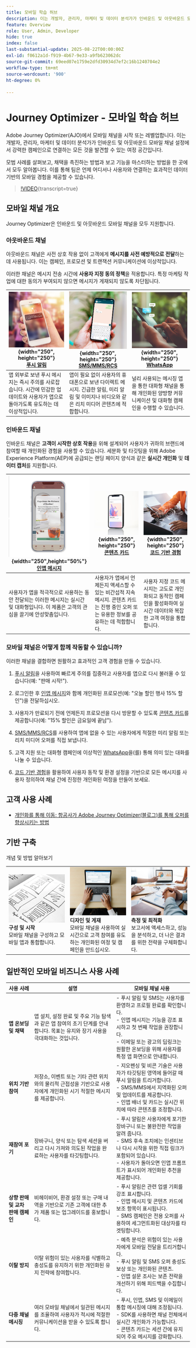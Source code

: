```yaml
---
title: 모바일 학습 허브
description: 이는 개발자, 관리자, 마케터 및 데이터 분석가가 인바운드 및 아웃바운드 모바일 채널을 설정하는 것부터 강력한 캠페인으로 연결하는 것까지 모든 것을 발견할 수 있는 여정 공간입니다. 모범 사례를 살펴보고, 채택을 촉진하는 방법과 보고 기능을 마스터하는 방법을 한 곳에서 모두 알아봅니다. 이를 통해 팀은 언제 어디서나 사용자와 연결하는 효과적인 데이터 기반의 모바일 경험을 제공할 수 있습니다.
feature: Overview
role: User, Admin, Developer
hide: true
index: false
last-substantial-update: 2025-08-22T00:00:00Z
exl-id: f0612a1d-f919-4b67-9e33-a9fb623062dc
source-git-commit: 69eed07e1759e2dfd30934d7ef2c16b1240704e2
workflow-type: tm+mt
source-wordcount: '900'
ht-degree: 0%

---
```


# Journey Optimizer - 모바일 학습 허브

Adobe Journey Optimizer(AJO)에서 모바일 채널을 시작 또는 레벨업합니다. 이는 개발자, 관리자, 마케터 및 데이터 분석가가 인바운드 및 아웃바운드 모바일 채널 설정에서 강력한 캠페인으로 연결하는 모든 것을 발견할 수 있는 여정 공간입니다.

모범 사례를 살펴보고, 채택을 촉진하는 방법과 보고 기능을 마스터하는 방법을 한 곳에서 모두 알아봅니다. 이를 통해 팀은 언제 어디서나 사용자와 연결하는 효과적인 데이터 기반의 모바일 경험을 제공할 수 있습니다.

>[!VIDEO](https://video.tv.adobe.com/v/3432681?quality=12&learn=on){transcript=true}


## 모바일 채널 개요

Journey Optimizer은 인바운드 및 아웃바운드 모바일 채널을 모두 지원합니다.

### 아웃바운드 채널

아웃바운드 채널은 사전 상호 작용 없이 고객에게 **메시지를 사전 예방적으로 전달**&#x200B;하는 데 사용됩니다. 이는 캠페인, 프로모션 및 트랜잭션 커뮤니케이션에 이상적입니다.

이러한 채널은 메시지 전송 시간에 **사용자 지정 동의 정책**&#x200B;을 적용합니다. 특정 마케팅 작업에 대한 동의가 부여되지 않으면 메시지가 게재되지 않도록 차단됩니다.

| ![푸시 알림](/help/mobile-learning-hub/assets/mobile-phone.webp){width=&quot;250&quot;, height=&quot;250&quot;}<br> **[푸시 알림](/help/mobile-learning-hub/channels/push-notifications-overview.md)** | ![SMS/MMS/RCS](/help/mobile-learning-hub/assets/SMS.png){width=&quot;250&quot;, height=&quot;250&quot;}<br> **[SMS/MMS/RCS](/help/mobile-learning-hub/channels/sms-mms-rcs-overview.md)** | ![WhatsApp](/help/mobile-learning-hub/assets/whatsapp.webp){width=&quot;250&quot;, height=&quot;250&quot;}<br> **[WhatsApp](/help/mobile-learning-hub/channels/whatsapp-overview.md)** |
|-------------------------------------|------------------------------------|-------------------------------|
| 앱 외부로 보낸 푸시 메시지는 즉시 주의를 사로잡습니다. 시간에 민감한 업데이트와 사용자가 앱으로 돌아가도록 유도하는 데 이상적입니다. | 앱이 필요 없이 사용자의 휴대폰으로 보낸 다이렉트 메시지. 긴급한 알림, 미리 알림 및 이미지나 비디오와 같은 리치 미디어 콘텐츠에 적합합니다. | 널리 사용되는 메시징 앱을 통한 대화형 채널을 통해 개인화된 양방향 커뮤니케이션 및 대화형 캠페인을 수행할 수 있습니다. |

### 인바운드 채널

인바운드 채널은 **고객이 시작한 상호 작용**&#x200B;을 위해 설계되어 사용자가 귀하의 브랜드에 참여할 때 개인화된 경험을 사용할 수 있습니다. 세분화 및 타깃팅을 위해 Adobe Experience Platform(AEP)에 공급되는 랜딩 페이지 양식과 같은 **실시간 개인화** 및 **데이터 캡처**&#x200B;를 지원합니다.


| ![인앱 메시지](/help/mobile-learning-hub/assets/frescopa-in-app.png){width=&quot;250&quot;,height=&quot;50%&quot;}<br> **[인앱 메시지](/help/mobile-learning-hub/channels/in-app-messages-overview.md)** | ![콘텐츠 카드](/help/mobile-learning-hub/assets/content-card.jpeg){width=&quot;250&quot;, height=&quot;250&quot;}<br> **[콘텐츠 카드](/help/mobile-learning-hub/channels/content-cards-overview.md)** | ![코드 기반 경험](/help/mobile-learning-hub/assets/code-based.png){width=&quot;250&quot;, height=&quot;250&quot;}<br> **[코드 기반 경험](/help/mobile-learning-hub/channels/code-based-experience-overview.md)** |
|-------------------------------------|------------------------------------|-------------------------------|
| 사용자가 앱을 적극적으로 사용하는 동안 전달되는 이러한 메시지는 실시간 및 대화형입니다. 이 제품은 고객의 관심을 끌기에 안성맞춤입니다. | 사용자가 앱에서 언제든지 액세스할 수 있는 비간섭적 지속 메시지. 콘텐츠 카드는 진행 중인 오퍼 또는 유용한 정보를 공유하는 데 적합합니다. | 사용자 지정 코드 메시지는 고도로 개인화되고 동적인 캠페인을 활성화하여 실시간 데이터와 복잡한 고객 여정을 통합합니다. |


### 모바일 채널은 어떻게 함께 작동할 수 있습니까?

이러한 채널을 결합하면 원활하고 효과적인 고객 경험을 만들 수 있습니다.

1. [푸시 알림](/help/mobile-learning-hub/channels/push-notifications-overview.md)을 사용하여 빠르게 주의를 집중하고 사용자를 앱으로 다시 불러올 수 있습니다(예: &quot;판매 시작!&quot;).

2. 로그인한 후 [인앱 메시지](/help/mobile-learning-hub/channels/in-app-messages-overview.md)와 함께 개인화된 프로모션(예: &quot;오늘 할인 행사 15% 할인&quot;)을 전달하십시오.

3. 사용자가 만료되기 전에 언제든지 프로모션을 다시 방문할 수 있도록 [콘텐츠 카드](/help/mobile-learning-hub/channels/content-cards-overview.md)를 제공합니다(예: &quot;15% 할인은 금요일에 끝남&quot;).

4. [SMS/MMS/RCS](/help/mobile-learning-hub/channels/sms-mms-rcs-overview.md)를 사용하여 앱에 없을 수 있는 사용자에게 적절한 미리 알림 또는 리치 미디어 오퍼를 직접 보냅니다.

5. 고객 지원 또는 대화형 캠페인에 이상적인 [WhatsApp](/help/mobile-learning-hub/channels/whatsapp-overview.md)을(를) 통해 의미 있는 대화를 나눌 수 있습니다.

6. [코드 기반 경험](/help/mobile-learning-hub/channels/code-based-experience-overview.md)을 활용하여 사용자 동작 및 환경 설정을 기반으로 모든 메시지를 사용자 정의하여 채널 간에 진정한 개인화된 여정을 만들어 보세요.


## 고객 사용 사례

* [개인화를 통해 이동: 항공사가 Adobe Journey Optimizer(블로그)를 통해 오퍼를 향상시키는 방법](https://experienceleaguecommunities.adobe.com/t5/journey-optimizer-blogs/take-flight-with-personalization-how-airlines-can-elevate-offers/ba-p/767513)


## 기반 구축

개념 및 방법 알아보기

<table style="table-layout:fixed">
  <tr style="border: 0;">
    <td>
    <a href="configure-and-launch.md"><img src="./assets/configure-message.jpg"></a>
    <div><strong>구성 및 시작</strong><br/>모바일 채널을 구성하고 모바일 앱과 통합합니다.</div>
    </td>
    <td>
    <a href="design-and-deliver.md"><img src="./assets/create-message.webp"></a>
    <div><strong>디자인 및 게재</strong><br/>모바일 채널을 사용하여 실시간으로 고객 참여를 유도하는 개인화된 여정 및 캠페인을 만드십시오.</div>
    </td>
    <td>
    <a href="measure-and-optimize.md"><img src="./assets/reports.webp"></a>
    <div><strong>측정 및 최적화</strong><br/>보고서에 액세스하고, 성능을 분석하고, 더 나은 결과를 위한 전략을 구체화합니다.
    </div>
    </td>
  </tr>
</table>

## 일반적인 모바일 비즈니스 사용 사례

| 사용 사례 | 설명 | 모바일 채널 사용 |
|---------|-------------|----------------------|
| **앱 온보딩 및 채택** | 앱 설치, 설정 완료 및 주요 기능 탐색과 같은 앱 참여의 초기 단계를 안내합니다. 목표는 유지와 장기 사용을 극대화하는 것입니다. | - 푸시 알림 및 SMS는 사용자를 환영하고 프로필 완료를 확인합니다.<br>- 인앱 메시지는 기능을 강조 표시하고 첫 번째 작업을 권장합니다.<br>- 이메일 또는 광고의 딥링크는 원활한 온보딩을 위해 사용자를 특정 앱 화면으로 안내합니다. |
| **위치 기반 참여** | 저장소, 이벤트 또는 기타 관련 위치와의 물리적 근접성을 기반으로 사용자에게 개인화된 시기 적절한 메시지를 제공합니다. | - 지오펜싱 및 비콘 기술은 사용자가 타깃팅된 영역에 들어갈 때 푸시 알림을 트리거합니다.<br>- SMS/MMS에서 지역화된 오퍼 및 업데이트를 제공합니다.<br>- 인앱 배너 및 카드는 실시간 위치에 따라 콘텐츠를 조정합니다. |
| **재참여 포기** | 장바구니, 양식 또는 탐색 세션을 버리고 다시 가져와 의도된 작업을 완료하는 사용자를 타깃팅합니다. | - 푸시 알림은 사용자에게 포기한 장바구니 또는 불완전한 작업을 알려 줍니다.<br>- SMS 후속 조치에는 인센티브나 다시 시작을 위한 직접 링크가 포함되어 있습니다.<br>- 사용자가 돌아오면 인앱 프롬프트가 표시되어 개인화된 추천을 제공합니다. |
| **상향 판매 및 교차 판매 캠페인** | 비헤이비어, 환경 설정 또는 구매 내역을 기반으로 기존 고객에 대한 추가 제품 또는 업그레이드를 홍보합니다. | - 푸시 알림은 관련 업셀 기회를 강조 표시합니다.<br> - 인앱 메시지 및 콘텐츠 카드에 보조 항목이 표시됩니다.<br>- SMS 캠페인은 전용 오퍼를 사용하여 세그먼트화된 대상자를 타겟팅합니다. |
| **이탈 방지** | 이탈 위험이 있는 사용자를 식별하고 충성도를 유지하기 위한 개인화된 유지 전략에 참여합니다. | - 예측 분석은 위험이 있는 사용자에게 모바일 전달을 트리거합니다.<br>- 푸시 알림 및 SMS 오퍼 충성도 보상 또는 개인화된 콘텐츠.<br>- 인앱 설문 조사는 보존 전략을 개선하기 위해 피드백을 수집합니다. |
| **다중 채널 메시징** | 여러 모바일 채널에서 일관된 메시지를 조율하여 사용자가 적시에 적절한 커뮤니케이션을 받을 수 있도록 합니다. | - 푸시, 인앱, SMS 및 이메일이 통합 메시징에 대해 조정됩니다.<br>- SDK를 사용하면 채널 전체에서 실시간 개인화가 가능합니다.<br>- 콘텐츠 카드는 세션 간에 유지되어 주요 메시지를 강화합니다. |
